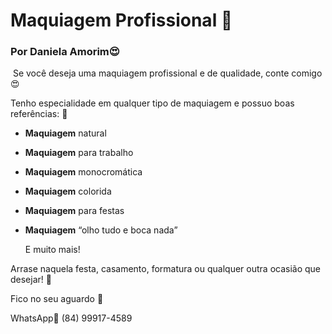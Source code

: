 # Maquiagem Profissional :lipstick:

### Por Daniela Amorim:heart_eyes: ###

​	Se você deseja uma maquiagem profissional e de qualidade, conte comigo :heart_eyes:

Tenho especialidade em qualquer tipo de maquiagem e possuo boas referências: :raised_hands:

- **Maquiagem** natural

- **Maquiagem** para trabalho

- **Maquiagem** monocromática

- **Maquiagem** colorida

- **Maquiagem** para festas

- **Maquiagem** “olho tudo e boca nada”

   E muito mais! 

Arrase naquela festa, casamento, formatura ou qualquer outra ocasião que desejar! :nail_care:

Fico no seu aguardo :girl:

WhatsApp:calling: (84) 99917-4589
